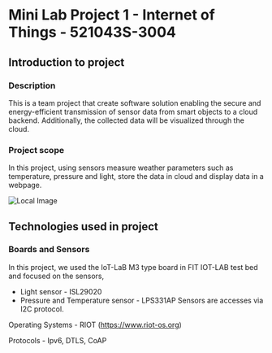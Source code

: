 <!-- ## Project 1 for IoT course at university of Oulu

- Assignment : [link](assignment.pdf)
- RIOT documentation : https://doc.riot-os.org/
- Testbed docs : https://www.iot-lab.info/docs/
- Testbed : https://www.iot-lab.info/testbed
- Testbed labs : https://labs.iot-lab.info/
- MQTT broker : https://mosquitto.org/
- Cloud service : Trying oracle cloud infrastructure?

---

- Used hardware : ? -->


# Mini Lab Project 1 - Internet of Things - 521043S-3004

## Introduction to project

### Description
This is a team project that create software solution enabling the secure and energy-efficient transmission of sensor data from smart objects to a cloud backend. Additionally, the collected data will be visualized through the cloud. 

### Project scope

In this project, using sensors measure weather parameters such as temperature, pressure and light, store the data in cloud and display data in a webpage.

![Local Image](../iot-2023-1/images/diagram_of_project.png)


## Technologies used in project
### Boards and Sensors
In this project, we used the IoT-LaB M3 type board in FIT IOT-LAB test bed and focused on the sensors,
- Light sensor -  ISL29020
- Pressure  and Temperature sensor - LPS331AP
Sensors are accesses via I2C protocol.



Operating Systems - RIOT (https://www.riot-os.org)

Protocols - Ipv6, DTLS, CoAP


